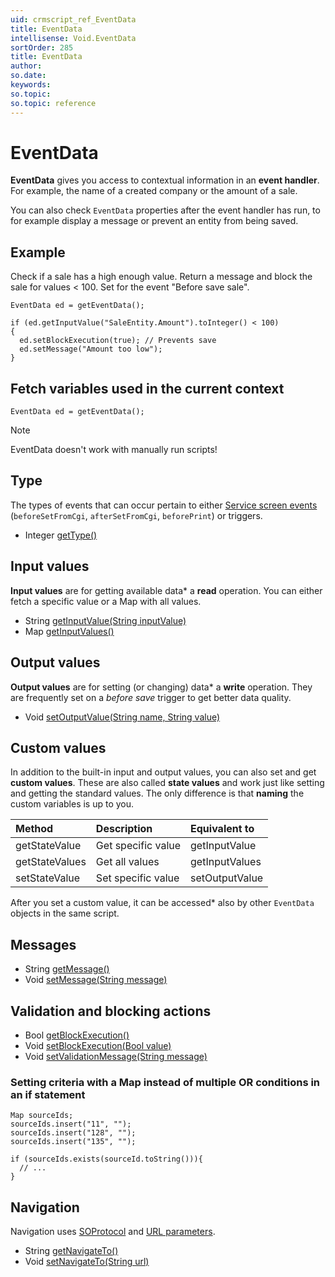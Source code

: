 ```yaml
---
uid: crmscript_ref_EventData
title: EventData
intellisense: Void.EventData
sortOrder: 285
title: EventData
author:
so.date:
keywords:
so.topic:
so.topic: reference
---
```


# EventData

**EventData** gives you access to contextual information in an **event handler**. For example, the name of a created company or the amount of a sale.

You can also check `EventData` properties after the event handler has run, to for example display a message or prevent an entity from being saved.

## Example

Check if a sale has a high enough value. Return a message and block the sale for values < 100. Set for the event "Before save sale".

```crmscript
EventData ed = getEventData();

if (ed.getInputValue("SaleEntity.Amount").toInteger() < 100)
{
  ed.setBlockExecution(true); // Prevents save
  ed.setMessage("Amount too low");
}
```

## Fetch variables used in the current context

```crmscript
EventData ed = getEventData();
```

> [!NOTE]
> EventData doesn't work with manually run scripts!

## Type

The types of events that can occur pertain to either [Service screen events][1] (`beforeSetFromCgi`, `afterSetFromCgi`, `beforePrint`) or triggers.

* Integer [getType()][4]

## Input values

**Input values** are for getting available data* a **read** operation. You can either fetch a specific value or a Map with all values.

* String [getInputValue(String inputValue)][5]
* Map [getInputValues()][6]

## Output values

**Output values** are for setting (or changing) data* a **write** operation. They are frequently set on a  *before save* trigger to get better data quality.

* Void [setOutputValue(String name, String value)][7]

## Custom values

In addition to the built-in input and output values, you can also set and get **custom values**. These are also called **state values** and work just like setting and getting the standard values. The only difference is that **naming** the custom variables is up to you.

| Method         | Description        | Equivalent to  |
|:---------------|:-------------------|:---------------|
| getStateValue  | Get specific value | getInputValue  |
| getStateValues | Get all values     | getInputValues |
| setStateValue  | Set specific value | setOutputValue |

After you set a custom value, it can be accessed* also by other `EventData` objects in the same script.

## Messages

* String [getMessage()][8]
* Void [setMessage(String message)][9]

## Validation and blocking actions

* Bool [getBlockExecution()][10]
* Void [setBlockExecution(Bool value)][11]
* Void [setValidationMessage(String message)][12]

### Setting criteria with a Map instead of multiple OR conditions in an if statement

```crmscript
Map sourceIds;
sourceIds.insert("11", "");
sourceIds.insert("128", "");
sourceIds.insert("135", "");

if (sourceIds.exists(sourceId.toString())){
  // ...
}
```

## Navigation

Navigation uses [SOProtocol][2] and [URL parameters][3].

* String [getNavigateTo()][13]
* Void [setNavigateTo(String url)][14]
<!-- Referenced links -->
[1]: ../../../../../user-interface/docs/service-ui/screen-events.md
[2]: ../../../../../user-interface/docs/soprotocol/index.md
[3]: ../../../../../user-interface/docs/service-ui/url-parameters.md
[4]: gettype.md
[5]: getinputvalue.md
[6]: getinputvalues.md
[7]: setoutputvalue.md
[8]: getmessage.md
[9]: setmessage.md
[10]: getblockexecution.md
[11]: setblockexecution.md
[12]: setvalidationmessage.md
[13]: getnavigateto.md
[14]: setnavigateto.md
